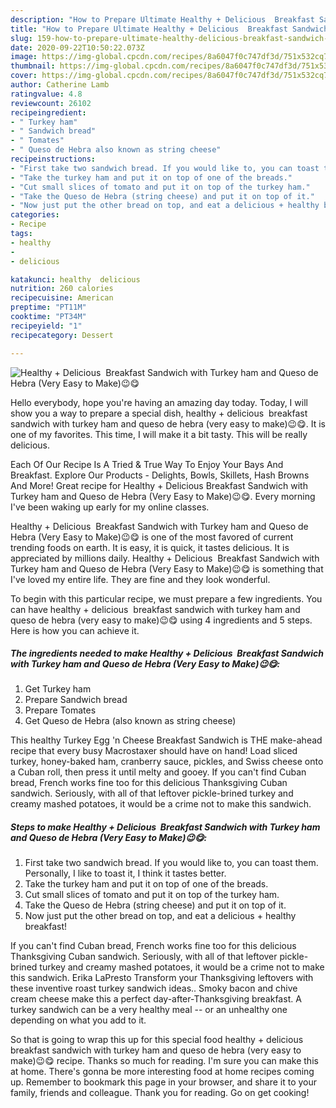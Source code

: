 ```yaml
---
description: "How to Prepare Ultimate Healthy + Delicious  Breakfast Sandwich with Turkey ham and Queso de Hebra (Very Easy to Make)😉😋"
title: "How to Prepare Ultimate Healthy + Delicious  Breakfast Sandwich with Turkey ham and Queso de Hebra (Very Easy to Make)😉😋"
slug: 159-how-to-prepare-ultimate-healthy-delicious-breakfast-sandwich-with-turkey-ham-and-queso-de-hebra-very-easy-to-make
date: 2020-09-22T10:50:22.073Z
image: https://img-global.cpcdn.com/recipes/8a6047f0c747df3d/751x532cq70/healthy-delicious-breakfast-sandwich-with-turkey-ham-and-queso-de-hebra-very-easy-to-make😉😋-recipe-main-photo.jpg
thumbnail: https://img-global.cpcdn.com/recipes/8a6047f0c747df3d/751x532cq70/healthy-delicious-breakfast-sandwich-with-turkey-ham-and-queso-de-hebra-very-easy-to-make😉😋-recipe-main-photo.jpg
cover: https://img-global.cpcdn.com/recipes/8a6047f0c747df3d/751x532cq70/healthy-delicious-breakfast-sandwich-with-turkey-ham-and-queso-de-hebra-very-easy-to-make😉😋-recipe-main-photo.jpg
author: Catherine Lamb
ratingvalue: 4.8
reviewcount: 26102
recipeingredient:
- " Turkey ham"
- " Sandwich bread"
- " Tomates"
- " Queso de Hebra also known as string cheese"
recipeinstructions:
- "First take two sandwich bread. If you would like to, you can toast them. Personally, I like to toast it, I think it tastes better."
- "Take the turkey ham and put it on top of one of the breads."
- "Cut small slices of tomato and put it on top of the turkey ham."
- "Take the Queso de Hebra (string cheese) and put it on top of it."
- "Now just put the other bread on top, and eat a delicious + healthy breakfast!"
categories:
- Recipe
tags:
- healthy
- 
- delicious

katakunci: healthy  delicious 
nutrition: 260 calories
recipecuisine: American
preptime: "PT11M"
cooktime: "PT34M"
recipeyield: "1"
recipecategory: Dessert

---
```



![Healthy + Delicious  Breakfast Sandwich with Turkey ham and Queso de Hebra (Very Easy to Make)😉😋](https://img-global.cpcdn.com/recipes/8a6047f0c747df3d/751x532cq70/healthy-delicious-breakfast-sandwich-with-turkey-ham-and-queso-de-hebra-very-easy-to-make😉😋-recipe-main-photo.jpg)

Hello everybody, hope you're having an amazing day today. Today, I will show you a way to prepare a special dish, healthy + delicious  breakfast sandwich with turkey ham and queso de hebra (very easy to make)😉😋. It is one of my favorites. This time, I will make it a bit tasty. This will be really delicious.

Each Of Our Recipe Is A Tried &amp; True Way To Enjoy Your Bays And Breakfast. Explore Our Products - Delights, Bowls, Skillets, Hash Browns And More! Great recipe for Healthy + Delicious Breakfast Sandwich with Turkey ham and Queso de Hebra (Very Easy to Make)😉😋. Every morning I&#39;ve been waking up early for my online classes.

Healthy + Delicious  Breakfast Sandwich with Turkey ham and Queso de Hebra (Very Easy to Make)😉😋 is one of the most favored of current trending foods on earth. It is easy, it is quick, it tastes delicious. It is appreciated by millions daily. Healthy + Delicious  Breakfast Sandwich with Turkey ham and Queso de Hebra (Very Easy to Make)😉😋 is something that I've loved my entire life. They are fine and they look wonderful.


To begin with this particular recipe, we must prepare a few ingredients. You can have healthy + delicious  breakfast sandwich with turkey ham and queso de hebra (very easy to make)😉😋 using 4 ingredients and 5 steps. Here is how you can achieve it.

<!--inarticleads1-->

##### The ingredients needed to make Healthy + Delicious  Breakfast Sandwich with Turkey ham and Queso de Hebra (Very Easy to Make)😉😋:

1. Get  Turkey ham
1. Prepare  Sandwich bread
1. Prepare  Tomates
1. Get  Queso de Hebra (also known as string cheese)


This healthy Turkey Egg &#39;n Cheese Breakfast Sandwich is THE make-ahead recipe that every busy Macrostaxer should have on hand! Load sliced turkey, honey-baked ham, cranberry sauce, pickles, and Swiss cheese onto a Cuban roll, then press it until melty and gooey. If you can&#39;t find Cuban bread, French works fine too for this delicious Thanksgiving Cuban sandwich. Seriously, with all of that leftover pickle-brined turkey and creamy mashed potatoes, it would be a crime not to make this sandwich. 

<!--inarticleads2-->

##### Steps to make Healthy + Delicious  Breakfast Sandwich with Turkey ham and Queso de Hebra (Very Easy to Make)😉😋:

1. First take two sandwich bread. If you would like to, you can toast them. Personally, I like to toast it, I think it tastes better.
1. Take the turkey ham and put it on top of one of the breads.
1. Cut small slices of tomato and put it on top of the turkey ham.
1. Take the Queso de Hebra (string cheese) and put it on top of it.
1. Now just put the other bread on top, and eat a delicious + healthy breakfast!


If you can&#39;t find Cuban bread, French works fine too for this delicious Thanksgiving Cuban sandwich. Seriously, with all of that leftover pickle-brined turkey and creamy mashed potatoes, it would be a crime not to make this sandwich. Erika LaPresto Transform your Thanksgiving leftovers with these inventive roast turkey sandwich ideas.. Smoky bacon and chive cream cheese make this a perfect day-after-Thanksgiving breakfast. A turkey sandwich can be a very healthy meal -- or an unhealthy one depending on what you add to it. 

So that is going to wrap this up for this special food healthy + delicious  breakfast sandwich with turkey ham and queso de hebra (very easy to make)😉😋 recipe. Thanks so much for reading. I'm sure you can make this at home. There's gonna be more interesting food at home recipes coming up. Remember to bookmark this page in your browser, and share it to your family, friends and colleague. Thank you for reading. Go on get cooking!
